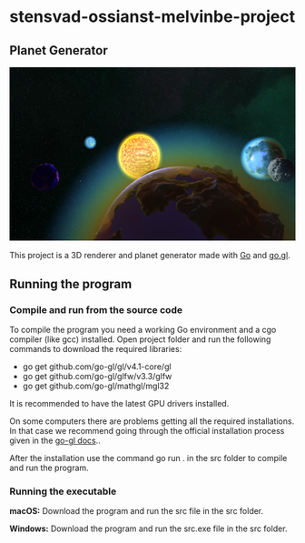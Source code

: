 # stensvad-ossianst-melvinbe-project
## Planet Generator 

![Screenshot](docs/images/view.png)

This project is a 3D renderer and planet generator made with [Go](https://go.dev/dl/ "Golang download") and [go.gl](https://github.com/go-gl/gl "go.gl page").

## Running the program

### Compile and run from the source code

To compile the program you need a working Go environment and a cgo compiler (like gcc) installed. Open project folder and run the following commands to download the required libraries:
* go get github.com/go-gl/gl/v4.1-core/gl
* go get github.com/go-gl/glfw/v3.3/glfw
* go get github.com/go-gl/mathgl/mgl32

It is recommended to have the latest GPU drivers installed.

On some computers there are problems getting all the required installations. In that case we recommend going through the official installation process given in the [go-gl docs](https://github.com/go-gl/gl "go-gl docs page")..

After the installation use the command go run . in the src folder to compile and run the program.


### Running the executable

**macOS:**
Download the program and run the src file in the src folder.

**Windows:**
Download the program and run the src.exe file in the src folder.

